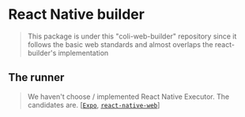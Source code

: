 # React Native builder

> This package is under this "coli-web-builder" repository since it follows the basic web standards and almost overlaps the react-builder's implementation

## The runner

> We haven't choose / implemented React Native Executor. The candidates are. [[`Expo`](https://github.com/expo/expo), [`react-native-web`](https://github.com/necolas/react-native-web)]
